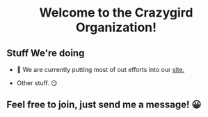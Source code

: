 <h1 align="center">Welcome to the Crazygird Organization! 
</h1>

## Stuff We're doing

 - 🚧 We are currently putting most of out efforts into our [site.](https://crazygird.github.io)  
 
 - Other stuff. 😏
 
 
 ## Feel free to join, just send me a message! 😀







